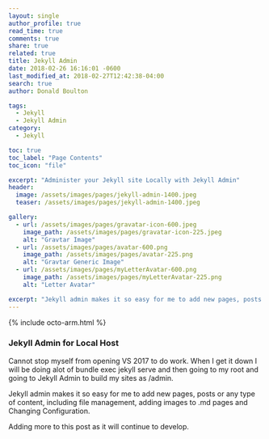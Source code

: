 ```yaml
---
layout: single
author_profile: true
read_time: true
comments: true
share: true
related: true
title: Jekyll Admin
date: 2018-02-26 16:16:01 -0600
last_modified_at: 2018-02-27T12:42:38-04:00
search: true
author: Donald Boulton

tags:
  - Jekyll
  - Jekyll Admin
category:
  - Jekyll

toc: true
toc_label: "Page Contents"
toc_icon: "file"

excerpt: "Administer your Jekyll site Locally with Jekyll Admin"
header:
  image: /assets/images/pages/jekyll-admin-1400.jpeg
  teaser: /assets/images/pages/jekyll-admin-1400.jpeg

gallery:
  - url: /assets/images/pages/gravatar-icon-600.jpeg
    image_path: /assets/images/pages/gravatar-icon-225.jpeg
    alt: "Gravtar Image"
  - url: /assets/images/pages/avatar-600.png
    image_path: /assets/images/pages/avatar-225.png
    alt: "Gravtar Generic Image"
  - url: /assets/images/pages/myLetterAvatar-600.png
    image_path: /assets/images/pages/myLetterAvatar-225.png
    alt: "Letter Avatar"

excerpt: "Jekyll admin makes it so easy for me to add new pages, posts or any type of content, including file management, adding images to .md pages and Changing Configuration."
---
```


{% include octo-arm.html %}

### Jekyll Admin for Local Host

Cannot stop myself from opening VS 2017 to do work. When I get it down I will be doing alot of bundle exec jekyll serve and then going to my root and going to Jekyll Admin to build my sites as /admin.

Jekyll admin makes it so easy for me to add new pages, posts or any type of content, including file management, adding images to .md pages and Changing Configuration.

Adding more to this post as it will continue to develop.
